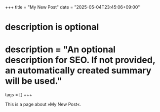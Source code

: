 +++
title = "My New Post"
date = "2025-05-04T23:45:06+09:00"

#
# description is optional
#
# description = "An optional description for SEO. If not provided, an automatically created summary will be used."

tags = []
+++

This is a page about »My New Post«.
